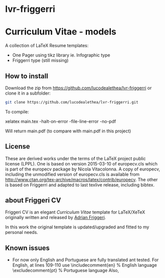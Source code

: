 # lvr-friggerri
Curriculum Vitae - models
=========================

A collection of LaTeX Resume templates:
- One Pager using tikz library ie. Infographic type
- Friggerri type (still missing)

## How to install
Download the zip from https://github.com/lucodealethea/lvr-friggerri or clone it in a subfolder:
```sh
git clone https://github.com/lucodealethea/lvr-friggerri.git
```
To compile:

xelatex main.tex -halt-on-error -file-line-error -no-pdf

Will return main.pdf (to compare with main.pdf in this project)

## License
These are derived works under the terms of the LaTeX project public license (LPPL). 
One is based on version 2015-03-10 of europecv.cls which is part of the europecv package by Nicola Vitacolonna. 
A copy of europecv, including the unmodified version of europecv.cls is available from http://www.ctan.org/tex-archive/macros/latex/contrib/europecv.
The other is based on Friggerri and adapted to last texlive release, including bibtex.

## about Friggeri CV
Friggeri CV is an elegant *Curriculum Vitae* template for LaTeX/XeTeX originally written and released by [Adrian Friggeri](https://github.com/afriggeri).

In this work the original template is updated/upgraded and fitted to my personal needs.


## Known issues
* For now only English and Portuguese are fully translated ant tested.
For English, at lines 109-110 use
\includecomment{en} % English language
\excludecomment{pt} % Portuguese language
Also,



